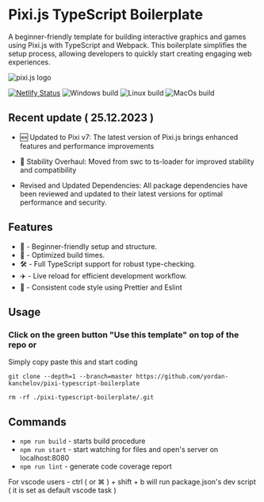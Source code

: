 # Pixi.js TypeScript Boilerplate

A beginner-friendly template for building interactive graphics and games using Pixi.js with TypeScript and Webpack. This boilerplate simplifies the setup process, allowing developers to quickly start creating engaging web experiences.

![pixi.js logo](https://pixijs.download/pixijs-banner-no-version.png?v=1)

[![Netlify Status](https://api.netlify.com/api/v1/badges/14e7ef42-5c90-44c8-a7ec-0b6e20c59735/deploy-status)](https://pixi-typescript-boilerplate.netlify.com) ![Windows build](https://github.com/jkanchelov/pixi-typescript-boilerplate/workflows/Windows%20build/badge.svg?branch=master) ![Linux build](https://github.com/jkanchelov/pixi-typescript-boilerplate/workflows/Linux%20build/badge.svg) ![MacOs build](https://github.com/jkanchelov/pixi-typescript-boilerplate/workflows/MacOs%20build/badge.svg)

## Recent update ( 25.12.2023 )

- 🆕 Updated to Pixi v7: The latest version of Pixi.js brings enhanced features and performance improvements

- 🔧 Stability Overhaul: Moved from swc to ts-loader for improved stability and compatibility

- Revised and Updated Dependencies: All package dependencies have been reviewed and updated to their latest versions for optimal performance and security.

## Features

- 🔰 - Beginner-friendly setup and structure.
- 🚀 - Optimized build times.
- 🛠 - Full TypeScript support for robust type-checking.
- ✈️ - Live reload for efficient development workflow.
- 📝 - Consistent code style using Prettier and Eslint

## Usage

### Click on the green button "Use this template" on top of the repo or  

Simply copy paste this and start coding

`git clone --depth=1 --branch=master https://github.com/yordan-kanchelov/pixi-typescript-boilerplate`

`rm -rf ./pixi-typescript-boilerplate/.git`

## Commands

- `npm run build` - starts build procedure
- `npm run start` - start watching for files and open's server on localhost:8080
- `npm run lint` - generate code coverage report

For vscode users - ctrl ( or ⌘ ) + shift + b will run package.json's dev script ( it is set as default vscode task )
